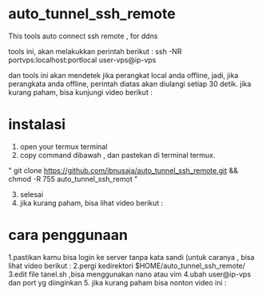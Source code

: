 # auto_tunnel_ssh_remote
This tools auto connect ssh remote , for ddns 

tools ini, akan melakukkan perintah berikut :
ssh -NR portvps:localhost:portlocal user-vps@ip-vps

dan tools ini akan mendetek jika perangkat local anda offline, 
jadi, jika perangkata anda offline, perintah diatas akan diulangi setiap 30 detik.
jika kurang paham, bisa kunjungi video berikut : 


# instalasi 
1. open your termux terminal 
2. copy command dibawah , dan pastekan di terminal termux.


" git clone https://github.com/ibnusaja/auto_tunnel_ssh_remote.git && chmod -R 755 auto_tunnel_ssh_remot "

3. selesai
4. jika kurang paham, bisa lihat video berikut : 

# cara penggunaan 
1.pastikan kamu bisa login ke server tanpa kata sandi (untuk caranya , bisa lihat video berikut : 
2.pergi kedirektori $HOME/auto_tunnel_ssh_remote/
3.edit file tanel.sh ,bisa menggunakan nano atau vim
4.ubah user@ip-vps dan port yg diinginkan 
5. jika kurang paham bisa nonton video ini : 




